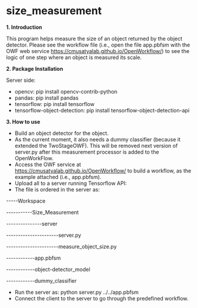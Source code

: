 # size_measurement


**1. Introduction**

This program helps measure the size of an object returned by the object detector. Please see the workflow file (i.e., open the file app.pbfsm with the OWF web service https://cmusatyalab.github.io/OpenWorkflow/) to see the logic of one step where an object is measured its scale.   

**2. Package Installation**

Server side:
- opencv: pip install opencv-contrib-python
- pandas: pip install pandas
- tensorflow: pip install tensorflow
- tensorflow-object-detection: pip install tensorflow-object-detection-api

**3. How to use**

- Build an object detector for the object.
- As the current moment, it also needs a dummy classifier (because it extended the TwoStageOWF). This will be removed next version of server.py after this measurement processor is added to the OpenWorkFlow.
- Access the OWF service at https://cmusatyalab.github.io/OpenWorkflow/ to build a workflow, as the example attached (i.e., app.pbfsm). 
- Upload all to a server running Tensorflow API:
- The file is ordered in the server as:

-----Workspace

-----------Size_Measurement

---------------server

----------------------server.py

----------------------measure_object_size.py

------------app.pbfsm

------------object-detector_model

------------dummy_classifier

- Run the server as: python server.py ../../app.pbfsm
- Connect the client to the server to go through the predefined workflow.

